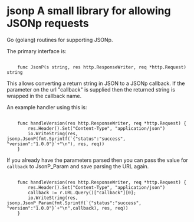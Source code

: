 # jsonp A small library for allowing JSONp requests

Go (golang) routines for supporting JSONp.

The primary interface is:

``` golang

	func JsonP(s string, res http.ResponseWriter, req *http.Request) string 

```

This allows converting a return string in JSON to a JSONp callback.   If the parameter on the url "callback" is
supplied then the returned string is wrapped in the callback name.

An example handler using this is:

``` golang

	func handleVersion(res http.ResponseWriter, req *http.Request) {
		res.Header().Set("Content-Type", "application/json")
		io.WriteString(res, jsonp.JsonP(fmt.Sprintf(`{"status":"success", "version":"1.0.0"}`+"\n"), res, req))
	}

```

If you already have the parameters parsed then you can pass the value for `callback` to JsonP_Param and
save parsing the URL again.

``` golang

	func handleVersion(res http.ResponseWriter, req *http.Request) {
		res.Header().Set("Content-Type", "application/json")
		callback := r.URL.Query()["callback"][0]; 
		io.WriteString(res, jsonp.JsonP_Param(fmt.Sprintf(`{"status":"success", "version":"1.0.0"}`+"\n",callback), res, req))
	}

```


